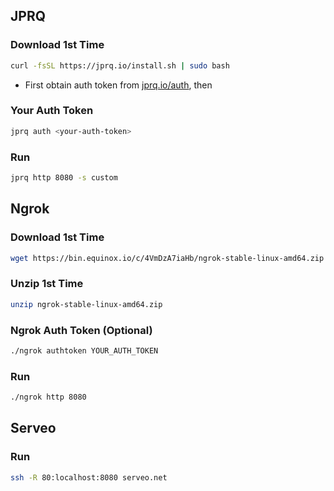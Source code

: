 
## JPRQ

### Download 1st Time
```bash
curl -fsSL https://jprq.io/install.sh | sudo bash
```
- First obtain auth token from [jprq.io/auth](https://jprq.io/auth), then

### Your Auth Token
```bash
jprq auth <your-auth-token>
```

### Run
```bash
jprq http 8080 -s custom
```


## Ngrok

### Download 1st Time
```bash
wget https://bin.equinox.io/c/4VmDzA7iaHb/ngrok-stable-linux-amd64.zip
```

### Unzip 1st Time
```bash
unzip ngrok-stable-linux-amd64.zip
```

### Ngrok Auth Token (Optional)
```bash
./ngrok authtoken YOUR_AUTH_TOKEN

```

### Run
```bash
./ngrok http 8080
```


## Serveo

### Run
```bash
ssh -R 80:localhost:8080 serveo.net
```
